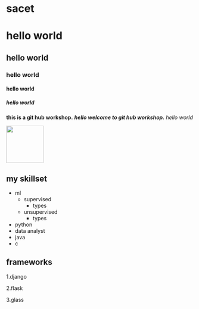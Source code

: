 # sacet
# hello world
## hello world
### hello world
#### hello world
##### hello world
**this is a git hub workshop.**
***hello welcome to git hub workshop.***
*hello world*

<img src='https://www.apssdc.in/home/images/apssdc_final.png' height=100 width=100>

## my skillset
- ml
   - supervised
      - types
   - unsupervised
      - types
- python
- data analyst
- java
- c

## frameworks
1.django

2.flask

3.glass
